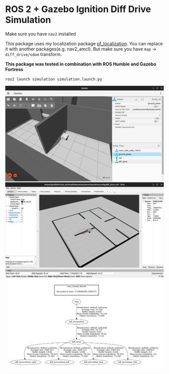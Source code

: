 # ROS 2 + Gazebo Ignition Diff Drive Simulation

Make sure you have `nav2` installed

This package uses my localization package [pf_localization](https://github.com/igo320345/pf_localization). You can replace it with another packages(e.g. nav2_amcl). But make sure you have `map` -> `diff_drive/odom` transform.

**This package was tested in combination with ROS Humble and Gazebo Fortress**

```
ros2 launch simulation simulation.launch.py
```

![gazebo image](images/gazebo.png)
![rviz image](images/rviz.png)
![tf image](images/tf_frames.png)